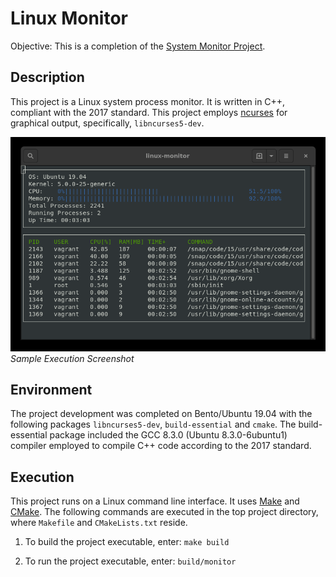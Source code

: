 # Linux Monitor
Objective: This is a completion of the [System Monitor Project](https://github.com/udacity/CppND-System-Monitor).

## Description
This project is a Linux system process monitor. It is written in C++, compliant with the 2017 standard. This project employs [ncurses](https://www.gnu.org/software/ncurses/) for graphical output, specifically, `libncurses5-dev`.

![System Monitor](images/screenshot.png)<br>
*Sample Execution Screenshot*

## Environment
The project development was completed on Bento/Ubuntu 19.04 with the following packages `libncurses5-dev`, `build-essential` and `cmake`. The build-essential package included the GCC 8.3.0 (Ubuntu 8.3.0-6ubuntu1) compiler employed to compile C++ code according to the 2017 standard.

## Execution
This project runs on a Linux command line interface. It uses [Make](https://www.gnu.org/software/make/) and [CMake](https://cmake.org/). The following commands are executed in the top project directory, where `Makefile` and `CMakeLists.txt` reside.

1. To build the project executable, enter: `make build`

2. To run the project executable, enter: `build/monitor`
